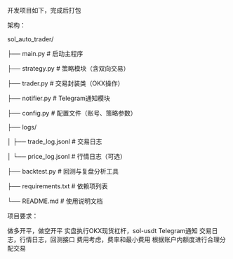 开发项目如下，完成后打包

架构：

sol_auto_trader/

├── main.py                # 启动主程序

├── strategy.py            # 策略模块（含双向交易）

├── trader.py              # 交易封装类（OKX操作）

├── notifier.py            # Telegram通知模块

├── config.py              # 配置文件（账号、策略参数）

├── logs/

│   ├── trade_log.jsonl    # 交易日志

│   └── price_log.jsonl    # 行情日志（可选）

├── backtest.py            # 回测与复盘分析工具

├── requirements.txt       # 依赖项列表

└── README.md              # 使用说明文档

项目要求：

做多开平，做空开平
实盘执行OKX现货杠杆，sol-usdt
Telegram通知
交易日志，行情日志，回测接口
费用考虑，费率和最小费用
根据账户内额度进行合理分配交易
